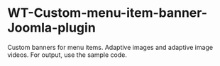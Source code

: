# WT-Custom-menu-item-banner-Joomla-plugin
Custom banners for menu items. Adaptive images and adaptive image videos. For output, use the sample code.
